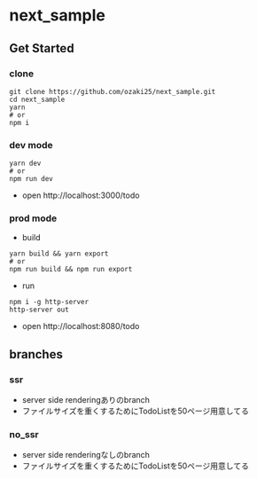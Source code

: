 # next_sample

## Get Started

### clone

```
git clone https://github.com/ozaki25/next_sample.git
cd next_sample
yarn 
# or
npm i
```

### dev mode

```
yarn dev
# or
npm run dev
```

- open http://localhost:3000/todo

### prod mode

- build

```
yarn build && yarn export
# or
npm run build && npm run export
```

- run

```
npm i -g http-server
http-server out
```

- open http://localhost:8080/todo

## branches

### ssr

- server side renderingありのbranch
- ファイルサイズを重くするためにTodoListを50ページ用意してる

### no_ssr

- server side renderingなしのbranch
- ファイルサイズを重くするためにTodoListを50ページ用意してる
